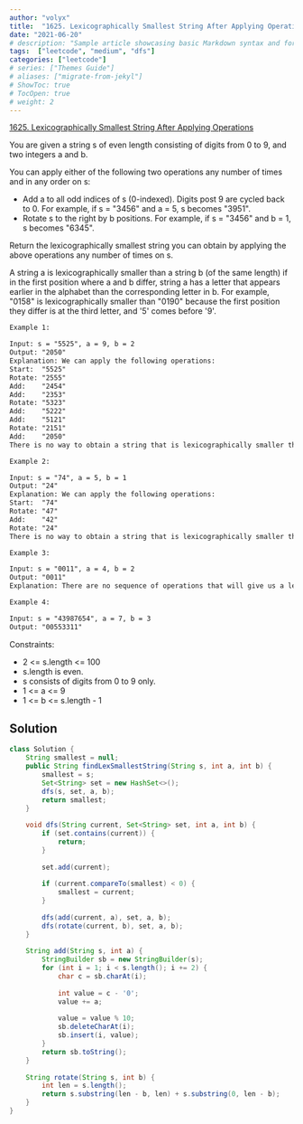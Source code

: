 ```yaml
---
author: "volyx"
title:  "1625. Lexicographically Smallest String After Applying Operations"
date: "2021-06-20"
# description: "Sample article showcasing basic Markdown syntax and formatting for HTML elements."
tags:  ["leetcode", "medium", "dfs"]
categories: ["leetcode"]
# series: ["Themes Guide"]
# aliases: ["migrate-from-jekyl"]
# ShowToc: true
# TocOpen: true
# weight: 2
---
```


[1625. Lexicographically Smallest String After Applying Operations](https://leetcode.com/problems/lexicographically-smallest-string-after-applying-operations/)

You are given a string s of even length consisting of digits from 0 to 9, and two integers a and b.

You can apply either of the following two operations any number of times and in any order on s:

- Add a to all odd indices of s (0-indexed). Digits post 9 are cycled back to 0. For example, if s = "3456" and a = 5, s becomes "3951".
- Rotate s to the right by b positions. For example, if s = "3456" and b = 1, s becomes "6345".

Return the lexicographically smallest string you can obtain by applying the above operations any number of times on s.

A string a is lexicographically smaller than a string b (of the same length) if in the first position where a and b differ, string a has a letter that appears earlier in the alphabet than the corresponding letter in b. For example, "0158" is lexicographically smaller than "0190" because the first position they differ is at the third letter, and '5' comes before '9'.

```txt
Example 1:

Input: s = "5525", a = 9, b = 2
Output: "2050"
Explanation: We can apply the following operations:
Start:  "5525"
Rotate: "2555"
Add:    "2454"
Add:    "2353"
Rotate: "5323"
Add:    "5222"
​​​​​​​Add:    "5121"
​​​​​​​Rotate: "2151"
​​​​​​​Add:    "2050"​​​​​​​​​​​​
There is no way to obtain a string that is lexicographically smaller then "2050".

Example 2:

Input: s = "74", a = 5, b = 1
Output: "24"
Explanation: We can apply the following operations:
Start:  "74"
Rotate: "47"
​​​​​​​Add:    "42"
​​​​​​​Rotate: "24"​​​​​​​​​​​​
There is no way to obtain a string that is lexicographically smaller then "24".

Example 3:

Input: s = "0011", a = 4, b = 2
Output: "0011"
Explanation: There are no sequence of operations that will give us a lexicographically smaller string than "0011".

Example 4:

Input: s = "43987654", a = 7, b = 3
Output: "00553311"
```

Constraints:

- 2 <= s.length <= 100
- s.length is even.
- s consists of digits from 0 to 9 only.
- 1 <= a <= 9
- 1 <= b <= s.length - 1

## Solution

```java
class Solution {
    String smallest = null;
    public String findLexSmallestString(String s, int a, int b) {
        smallest = s;
        Set<String> set = new HashSet<>();
        dfs(s, set, a, b);
        return smallest;
    }
    
    void dfs(String current, Set<String> set, int a, int b) {
        if (set.contains(current)) {
            return;
        }
        
        set.add(current);
        
        if (current.compareTo(smallest) < 0) {
            smallest = current;
        }
        
        dfs(add(current, a), set, a, b);
        dfs(rotate(current, b), set, a, b);
    }
    
    String add(String s, int a) {
        StringBuilder sb = new StringBuilder(s);
        for (int i = 1; i < s.length(); i += 2) {
            char c = sb.charAt(i);
            
            int value = c - '0';
            value += a;
            
            value = value % 10;
            sb.deleteCharAt(i);
            sb.insert(i, value);
        }
        return sb.toString();
    }
    
    String rotate(String s, int b) { 
        int len = s.length();
        return s.substring(len - b, len) + s.substring(0, len - b);
    }
}
```
